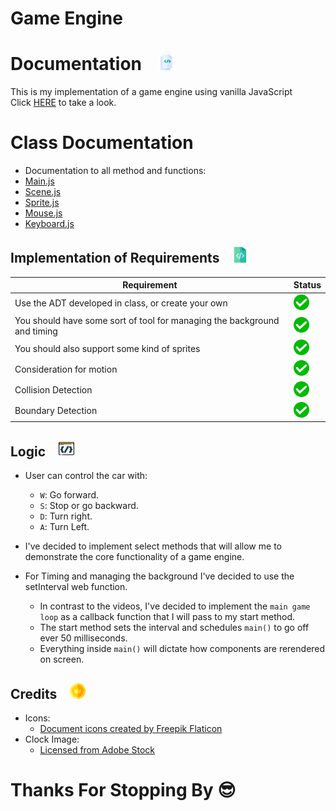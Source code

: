 # Game Engine

# Documentation &ensp; <img src="public/headerIcon.png" width="25" height="25">
This is my implementation of a game engine using vanilla JavaScript <br>
Click [HERE](https://main--sensational-pony-762058.netlify.app/) to take a look.

# Class Documentation
* Documentation to all method and functions:
* [Main.js](ducumentation/Main.md)
* [Scene.js](ducumentation/Scene.md)
* [Sprite.js](ducumentation/Sprite.md)
* [Mouse.js](ducumentation/Mouse.md)
* [Keyboard.js](ducumentation/Keyboard.md)

## Implementation of Requirements &ensp; <img src="public/implementation.png" width="25" height="25">
| Requirement                                                             | Status                                                           |
|-------------------------------------------------------------------------|------------------------------------------------------------------|
| Use the ADT developed in class, or create your own                      |<img src="public/checkMark.png" width="25" height="25">           |
| You should have some sort of tool for managing the background and timing|<img src="public/checkMark.png" width="25" height="25">           |
| You should also support some kind of sprites                            |<img src="public/checkMark.png" width="25" height="25">           |
| Consideration for motion                                                |<img src="public/checkMark.png" width="25" height="25">           |
| Collision Detection                                                     |<img src="public/checkMark.png" width="25" height="25">           |
| Boundary Detection                                                      |<img src="public/checkMark.png" width="25" height="25">           |

## Logic  &ensp; <img src="public/logic.png" width="25" height="25">
* User can control the car with:
    * `W`: Go forward.
    * `S`: Stop or go backward.
    * `D`: Turn right.
    * `A`: Turn Left.

* I've decided to implement select methods that will allow me to demonstrate the core functionality of a game engine.
* For Timing and managing the background I've decided to use the setInterval web function.
    * In contrast to the videos, I've decided to implement the `main game loop` as a callback function that I will pass to my start method.
    * The start method sets the interval and schedules `main()` to go off ever 50 milliseconds.
    * Everything inside `main()` will dictate how components are rerendered on screen.



        
## Credits  &ensp; <img src="public/credit.png" width="25" height="25">
* Icons: 
    * <a href="https://www.flaticon.com/free-icons/document" title="document icons">Document icons created by Freepik Flaticon</a>
* Clock Image:
    * <a href="https://stock.adobe.com/Library/urn:aaid:sc:US:d7f9259d-5e63-427c-823d-a217f93a4126?asset_id=281630869">Licensed from Adobe Stock</a>


# Thanks For Stopping By 😎